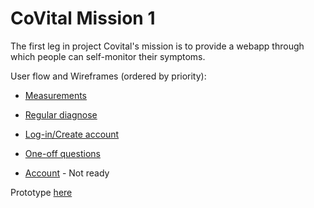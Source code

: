 # CoVital Mission 1

The first leg in project Covital's mission is to provide a webapp through which people can self-monitor their symptoms.

User flow and Wireframes (ordered by priority):

- [Measurements](https://miro.com/app/board/o9J_kwTUvD0=/?moveToWidget=3074457347405314444&cot=13)

- [Regular diagnose](https://miro.com/app/board/o9J_kwTUvD0=/?moveToWidget=3074457347400644693&cot=13)

- [Log-in/Create account](https://miro.com/app/board/o9J_kwTUvD0=/?moveToWidget=3074457347394745168&cot=13)

- [One-off questions](https://miro.com/app/board/o9J_kwTUvD0=/?moveToWidget=3074457347398354984&cot=13)

- [Account](https://miro.com/app/board/o9J_kwTUvD0=/?moveToWidget=3074457347402913737&cot=13) - Not ready

Prototype [here](https://www.figma.com/file/XXzu9WgurGg308ZUkKOQ66/CoVital)


